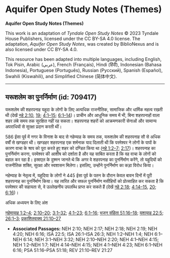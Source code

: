 # Aquifer Open Study Notes (Themes)

**Aquifer Open Study Notes (Themes)**

This work is an adaptation of *Tyndale Open Study Notes* © 2023 Tyndale House Publishers, licensed under the CC BY\-SA 4\.0 license. The adaptation, *Aquifer Open Study Notes*, was created by BiblioNexus and is also licensed under CC BY\-SA 4\.0\.

This resource has been adapted into multiple languages, including English, Tok Pisin, Arabic (عربي), French (Français), Hindi (हिंदी), Indonesian (Bahasa Indonesia), Portuguese (Português), Russian (Русский), Spanish (Español), Swahili (Kiswahili), and Simplified Chinese (简体中文).



--------------------------------

## यरूशलेम का पुनर्निर्माण (id: 709417)

यरूशलेम की शहरपनाह यहूदा के लोगों के लिए अत्यधिक राजनीतिक, सामाजिक और धार्मिक महत्व रखती थी (देखें [नहे 2:10](https://ref.ly/Neh2:10), [19](https://ref.ly/Neh2:19); [4:1–15](https://ref.ly/Neh4:1-Neh4:15); [6:1–14](https://ref.ly/Neh6:1-Neh6:14))। प्राचीन और आधुनिक समय में भी, बिना शहरपनाहों वाला शहर लंबे समय तक सुरक्षित नहीं रह सकता। शहरपनाह शहरों को आक्रमणकारी सेनाओं और सामान्य अपराधियों से सुरक्षा प्रदान करती थीं।

586 ईसा पूर्व में नगर के विनाश के बाद से नहेम्याह के समय तक, यरूशलेम की शहरपनाह सौ से अधिक वर्षों से खण्डहर थी। खण्डहर शहरपनाह एक शर्मनाक याद दिलाती थी कि परमेश्वर ने लोगों के पापों के कारण वाचा के श्राप को पूरा करते हुए शहर को दण्डित किया था ([नहे 1:2–7](https://ref.ly/Neh1:2-Neh1:7); [2:17](https://ref.ly/Neh2:17))। शहरपनाह का पुनर्निर्माण करना, परमेश्वर की आशीष को दर्शाता है और यह साबित करता है कि वह वाचा के लोगों को बहाल कर रहा है। इस्राएल के दुश्मन जानते थे कि अगर वे शहरपनाह का पुनर्निर्माण करेंगे, तो यहूदियों को राजनीतिक शक्ति, सुरक्षा और स्वशासन मिलेगा। इसलिए, उन्होंने पुनर्निर्माण का कड़ा विरोध किया।

नहेम्याह के नेतृत्व में, यहूदिया के लोगों ने 445 ईसा पूर्व के पतन के दौरान केवल बावन दिनों में पूरी शहरपनाह का पुनर्निर्माण किया। यह त्वरित और सफल पुनर्निर्माण मसीहियों को प्रोत्साहित कर सकता है कि परमेश्वर की सहायता से, वे उल्लेखनीय उपलब्धि प्राप्त कर सकते हैं (देखें [नहे 2:18](https://ref.ly/Neh2:18); [4:14–15](https://ref.ly/Neh4:14-Neh4:15), [20](https://ref.ly/Neh4:20); [6:16](https://ref.ly/Neh6:16))।

अधिक अध्ययन के लिए अंश 

[नहेमायाह 1:2–4](https://ref.ly/Neh1:2-Neh1:4); [2:10–20](https://ref.ly/Neh2:10-Neh2:20); [3:1–32](https://ref.ly/Neh3:1-Neh3:32); [4:1–23](https://ref.ly/Neh4:1-Neh4:23); [6:1–16](https://ref.ly/Neh6:1-Neh6:16); [भजन संहिता 51:16–18](https://ref.ly/Ps51:16-Ps51:18); [यशायाह 22:5](https://ref.ly/Isa22:5); [26:1–3](https://ref.ly/Isa26:1-Isa26:3); [प्रकाशितवाक्य 21:10–27](https://ref.ly/Rev21:10-Rev21:27) 

* **Associated Passages:** NEH 2:10; NEH 2:17; NEH 2:18; NEH 2:19; NEH 4:20; NEH 6:16; ISA 22:5; ISA 26:1–ISA 26:3; NEH 1:2–NEH 1:4; NEH 6:1–NEH 6:14; NEH 3:1–NEH 3:32; NEH 2:10–NEH 2:20; NEH 4:1–NEH 4:15; NEH 1:2–NEH 1:7; NEH 4:14–NEH 4:15; NEH 4:1–NEH 4:23; NEH 6:1–NEH 6:16; PSA 51:16–PSA 51:18; REV 21:10–REV 21:27

